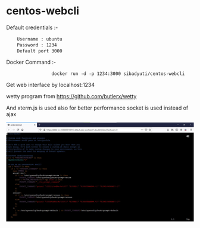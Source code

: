 # centos-webcli

Default credentials :-

        Username : ubuntu
        Password : 1234
        Default port 3000


   Docker Command :-
                     
                     docker run -d -p 1234:3000 sibadyuti/centos-webcli
                     
 Get web interface by localhost:1234
                     
 wetty program from https://github.com/butlerx/wetty
 
 And xterm.js is used also for better performance socket is used instead of ajax 
       
![](https://github.com/sibadyuti-de/centos-webcli/blob/main/centos-webcli.jpg)

